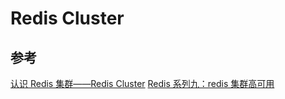 # Redis Cluster

## 参考

[认识 Redis 集群——Redis Cluster](https://www.cnblogs.com/jian0110/p/14002555.html)
[Redis 系列九：redis 集群高可用](https://www.cnblogs.com/leeSmall/p/8414687.html)
